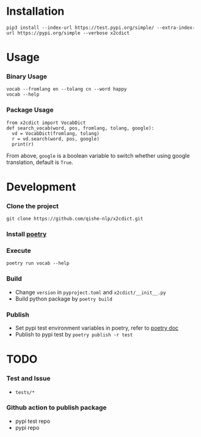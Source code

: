 # Installation

```
pip3 install --index-url https://test.pypi.org/simple/ --extra-index-url https://pypi.org/simple --verbose x2cdict 
```

# Usage

### Binary Usage

```
vocab --fromlang en --tolang cn --word happy
vocab --help
```

### Package Usage
```
from x2cdict import VocabDict
def search_vocab(word, pos, fromlang, tolang, google):
  vd = VocabDict(fromlang, tolang)
  r = vd.search(word, pos, google)
  print(r)
```

From above, `google` is a boolean variable to switch whether using google translation, default is `True`.


# Development

### Clone the project
```
git clone https://github.com/qishe-nlp/x2cdict.git
```

### Install [poetry](https://python-poetry.org/docs/)


### Execute
```
poetry run vocab --help
```

### Build
* Change `version` in `pyproject.toml` and `x2cdict/__init__.py`
* Build python package by `poetry build`

### Publish
* Set pypi test environment variables in poetry, refer to [poetry doc](https://python-poetry.org/docs/repositories/)
* Publish to pypi test by `poetry publish -r test`


# TODO

### Test and Issue
* `tests/*`

### Github action to publish package
* pypi test repo
* pypi repo

